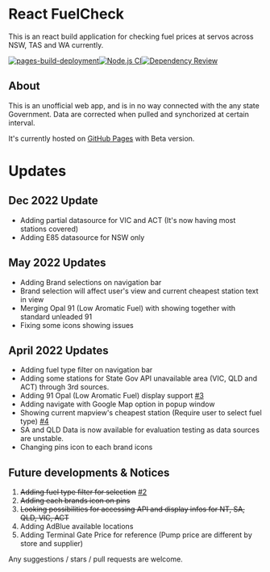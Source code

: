 # React FuelCheck

This is an react build application for checking fuel prices at servos across NSW, TAS and WA currently.

[![pages-build-deployment](https://github.com/DynastyKids/React-FuelCheck/actions/workflows/pages/pages-build-deployment/badge.svg)](https://github.com/DynastyKids/React-FuelCheck/actions/workflows/pages/pages-build-deployment)[![Node.js CI](https://github.com/DynastyKids/React-FuelCheck/actions/workflows/node.js.yml/badge.svg?branch=master)](https://github.com/DynastyKids/React-FuelCheck/actions/workflows/node.js.yml)[![Dependency Review](https://github.com/DynastyKids/React-FuelCheck/actions/workflows/dependency-review.yml/badge.svg)](https://github.com/DynastyKids/React-FuelCheck/actions/workflows/dependency-review.yml)

## About
This is an unofficial web app, and is in no way connected with the any state Government. Data are corrected when pulled and synchorized at certain interval.

It's currently hosted on [GitHub Pages](https://dynastykids.github.io/React-FuelCheck/) with Beta version.

# Updates

## Dec 2022 Update
 - Adding partial datasource for VIC and ACT (It's now having most stations covered)
 - Adding E85 datasource for NSW only

## May 2022 Updates
 - Adding Brand selections on navigation bar
 - Brand selection will affect user's view and current cheapest station text in view
 - Merging Opal 91 (Low Aromatic Fuel) with showing together with standard unleaded 91
 - Fixing some icons showing issues
 
## April 2022 Updates
 - Adding fuel type filter on navigation bar
 - Adding some stations for State Gov API unavailable area (VIC, QLD and ACT) through 3rd sources.
 - Adding 91 Opal (Low Aromatic Fuel) display support [#3](https://github.com/DynastyKids/React-FuelCheck/pull/3)
 - Adding navigate with Google Map option in popup window
 - Showing current mapview's cheapest station (Require user to select fuel type) [#4](https://github.com/DynastyKids/React-FuelCheck/pull/4)
 - SA and QLD Data is now available for evaluation testing as data sources are unstable.
 - Changing pins icon to each brand icons

## Future developments & Notices
1. ~~Adding fuel type filter for selection~~ [#2](https://github.com/DynastyKids/React-FuelCheck/pull/2)
2. ~~Adding each brands icon on pins~~
3. ~~Looking possibilities for accessing API and display infos for NT, SA, QLD, VIC, ACT~~
4. Adding AdBlue available locations
5. Adding Terminal Gate Price for reference (Pump price are different by store and supplier)

Any suggestions / stars / pull requests are welcome.
